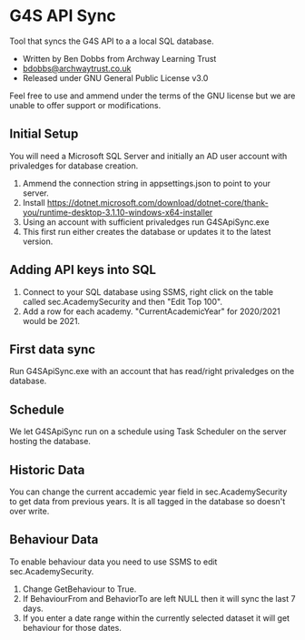 # G4S API Sync
Tool that syncs the G4S API to a a local SQL database.

- Written by Ben Dobbs from Archway Learning Trust
- bdobbs@archwaytrust.co.uk
- Released under GNU General Public License v3.0

Feel free to use and ammend under the terms of the GNU license but we are unable to offer support or modifications.

## Initial Setup
You will need a Microsoft SQL Server and initially an AD user account with privaledges for database creation.

1. Ammend the connection string in appsettings.json to point to your server.
2. Install https://dotnet.microsoft.com/download/dotnet-core/thank-you/runtime-desktop-3.1.10-windows-x64-installer
3. Using an account with sufficient privaledges run G4SApiSync.exe
4. This first run either creates the database or updates it to the latest version.

## Adding API keys into SQL
1. Connect to your SQL database using SSMS, right click on the table called sec.AcademySecurity and then "Edit Top 100".
2. Add a row for each academy. "CurrentAcademicYear" for 2020/2021 would be 2021.

## First data sync
Run G4SApiSync.exe with an account that has read/right privaledges on the database.

## Schedule
We let G4SApiSync run on a schedule using Task Scheduler on the server hosting the database.

## Historic Data
You can change the current accademic year field in sec.AcademySecurity to get data from previous years. It is all tagged in the database so doesn't over write.

## Behaviour Data
To enable behaviour data you need to use SSMS to edit sec.AcademySecurity.
  1. Change GetBehaviour to True.
  2. If BehaviourFrom and BehaviorTo are left NULL then it will sync the last 7 days.
  3. If you enter a date range within the currently selected dataset it will get behaviour for those dates.
